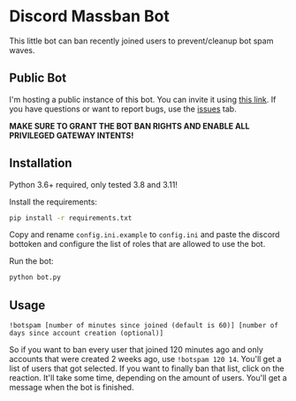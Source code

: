 # Discord Massban Bot

This little bot can ban recently joined users to prevent/cleanup bot spam waves.

## Public Bot

I'm hosting a public instance of this bot. You can invite it using [this link](https://discord.com/oauth2/authorize?client_id=907638667600883795&scope=bot&permissions=4). If you have questions or want to report bugs, use the [issues](https://github.com/muckelba/ValoBattlepassCalcBot/issues) tab.

**MAKE SURE TO GRANT THE BOT BAN RIGHTS AND ENABLE ALL PRIVILEGED GATEWAY INTENTS!**

## Installation

Python 3.6+ required, only tested 3.8 and 3.11!

Install the requirements:
```bash
pip install -r requirements.txt
```

Copy and rename `config.ini.example` to `config.ini` and paste the discord bottoken and configure the list of roles that are allowed to use the bot. 

Run the bot:
```bash
python bot.py
```

## Usage

`!botspam [number of minutes since joined (default is 60)] [number of days since account creation (optional)]`

So if you want to ban every user that joined 120 minutes ago and only accounts that were created 2 weeks ago, use `!botspam 120 14`. You'll get a list of users that got selected. If you want to finally ban that list, click on the reaction. It'll take some time, depending on the amount of users. You'll get a message when the bot is finished.
